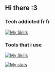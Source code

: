 ## Hi there :3
### Tech addicted fr fr

[![My Skills](https://skillicons.dev/icons?i=html,css,js,ts,react,bootstrap,py,c,bash&perline=9)](https://skillicons.dev)

### Tools that i use
[![My Skills](https://skillicons.dev/icons?i=linux,arduino,git,github,pr,figma,notion,vscode&perline=8)](https://skillicons.dev)

[![My stats](https://github-readme-stats.vercel.app/api?username=theonlyoneferkk&theme=dark)](https://github.com/anuraghazra/github-readme-stats)
